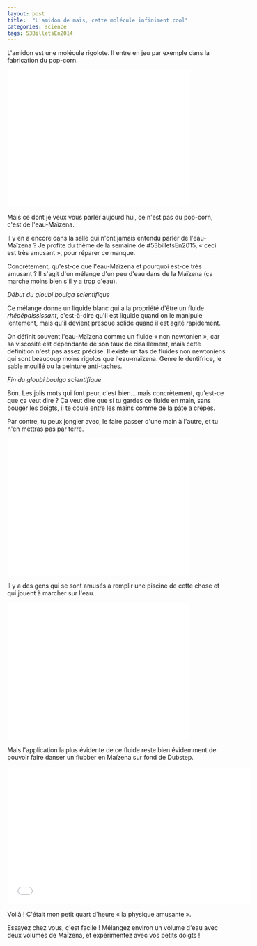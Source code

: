 ```yaml
---
layout: post
title:  "L'amidon de maïs, cette molécule infiniment cool"
categories: science
tags: 53BilletsEn2014
---
```



L'amidon est une molécule rigolote. Il entre en jeu par exemple dans la fabrication du pop-corn.

<div class="center"><iframe width="420" height="315" src="//www.youtube.com/embed/yv7DZ7tY-bM?rel=0" frameborder="0" allowfullscreen></iframe></div>

Mais ce dont je veux vous parler aujourd'hui, ce n'est pas du pop-corn, c'est de l'eau-Maïzena.

Il y en a encore dans la salle qui n'ont jamais entendu parler de l'eau-Maïzena ? Je profite du thème de la semaine de #53billetsEn2015, « ceci est très amusant », pour réparer ce manque.

Concrètement, qu'est-ce que l'eau-Maïzena et pourquoi est-ce très amusant ? Il s'agit d'un mélange d'un peu d'eau dans de la Maïzena (ça marche moins bien s'il y a trop d'eau).

<i>Début du gloubi boulga scientifique</i>

Ce mélange donne un liquide blanc qui a la propriété d'être un fluide <em>rhéoépaississant</em>, c'est-à-dire qu'il est liquide quand on le manipule lentement, mais qu'il devient presque solide quand il est agité rapidement.

On définit souvent l'eau-Maïzena comme un fluide « non newtonien », car sa viscosité est dépendante de son taux de cisaillement, mais cette définition n'est pas assez précise. Il existe un tas de fluides non newtoniens qui sont beaucoup moins rigolos que l'eau-maïzena. Genre le dentifrice, le sable mouillé ou la peinture anti-taches.

<i>Fin du gloubi boulga scientifique</i>

Bon. Les jolis mots qui font peur, c'est bien… mais concrètement, qu'est-ce que ça veut dire ? Ça veut dire que si tu gardes ce fluide en main, sans bouger les doigts, il te coule entre les mains comme de la pâte a crêpes.

Par contre, tu peux jongler avec, le faire passer d'une main à l'autre, et tu n'en mettras pas par terre.

<div class="center"><iframe width="420" height="315" src="//www.youtube.com/embed/K98ZVl2ZqS4?rel=0" frameborder="0" allowfullscreen></iframe></div>

Il y a des gens qui se sont amusés à remplir une piscine de cette chose et qui jouent à marcher sur l'eau.

<div class="center"><iframe width="420" height="315" src="//www.youtube.com/embed/f2XQ97XHjVw?rel=0&amp;t=1m35s" frameborder="0" allowfullscreen></iframe></div>

Mais l'application la plus évidente de ce fluide reste bien évidemment de pouvoir faire danser un flubber en Maïzena sur fond de Dubstep.

<div class="center"><iframe width="560" height="315" src="//www.youtube.com/embed/1L5SJUOv_Ts?rel=0" frameborder="0" allowfullscreen></iframe></div>

Voilà ! C'était mon petit quart d'heure « la physique amusante ».

Essayez chez vous, c'est facile ! Mélangez environ un volume d'eau avec deux volumes de Maïzena, et expérimentez avec vos petits doigts !
